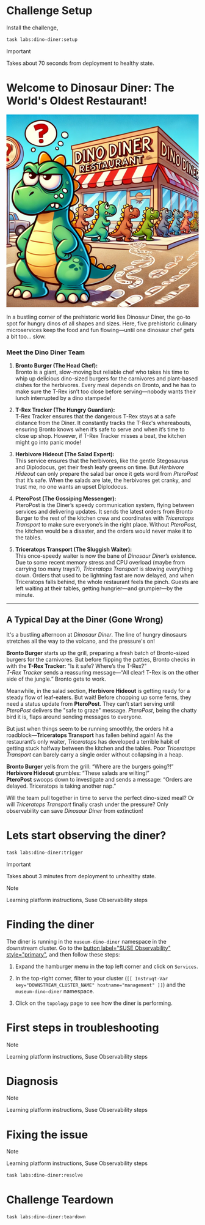 Challenge Setup
================

Install the challenge,

```bash
task labs:dino-diner:setup
```

> [!IMPORTANT]
>  Takes about 70 seconds from deployment to healthy state.

Welcome to Dinosaur Diner: The World's Oldest Restaurant!
=========================================================

![dinodiner](./dinodiner.webp)

In a bustling corner of the prehistoric world lies Dinosaur Diner, the go-to spot for hungry dinos of all shapes and sizes. Here, five prehistoric culinary microservices keep the food and fun flowing—until one dinosaur chef gets a bit too... slow.


### Meet the Dino Diner Team

1. **Bronto Burger (The Head Chef):**  
   Bronto is a giant, slow-moving but reliable chef who takes his time to whip up delicious dino-sized burgers for the carnivores and plant-based dishes for the herbivores. Every meal depends on Bronto, and he has to make sure the T-Rex isn’t too close before serving—nobody wants their lunch interrupted by a dino stampede!

2. **T-Rex Tracker (The Hungry Guardian):**  
   T-Rex Tracker ensures that the dangerous T-Rex stays at a safe distance from the Diner. It constantly tracks the T-Rex's whereabouts, ensuring Bronto knows when it’s safe to serve and when it’s time to close up shop. However, if T-Rex Tracker misses a beat, the kitchen might go into panic mode!

3. **Herbivore Hideout (The Salad Expert):**  
   This service ensures that the herbivores, like the gentle Stegosaurus and Diplodocus, get their fresh leafy greens on time. But *Herbivore Hideout* can only prepare the salad bar once it gets word from *PteroPost* that it’s safe. When the salads are late, the herbivores get cranky, and trust me, no one wants an upset Diplodocus.

4. **PteroPost (The Gossiping Messenger):**  
   PteroPost is the Diner’s speedy communication system, flying between services and delivering updates. It sends the latest orders from Bronto Burger to the rest of the kitchen crew and coordinates with *Triceratops Transport* to make sure everyone’s in the right place. Without *PteroPost*, the kitchen would be a disaster, and the orders would never make it to the tables.

5. **Triceratops Transport (The Sluggish Waiter):**  
   This once-speedy waiter is now the bane of *Dinosaur Diner*’s existence. Due to some recent memory stress and CPU overload (maybe from carrying too many trays?), *Triceratops Transport* is slowing everything down. Orders that used to be lightning fast are now delayed, and when Triceratops falls behind, the whole restaurant feels the pinch. Guests are left waiting at their tables, getting hungrier—and grumpier—by the minute.

---

## A Typical Day at the Diner (Gone Wrong)


It's a bustling afternoon at *Dinosaur Diner*. The line of hungry dinosaurs stretches all the way to the volcano, and the pressure's on!

**Bronto Burger** starts up the grill, preparing a fresh batch of Bronto-sized burgers for the carnivores. But before flipping the patties, Bronto checks in with the **T-Rex Tracker**: "Is it safe? Where’s the T-Rex?"  
*T-Rex Tracker* sends a reassuring message—“All clear! T-Rex is on the other side of the jungle.” Bronto gets to work.

Meanwhile, in the salad section, **Herbivore Hideout** is getting ready for a steady flow of leaf-eaters. But wait! Before chopping up some ferns, they need a status update from **PteroPost**. They can’t start serving until *PteroPost* delivers the "safe to graze" message. *PteroPost*, being the chatty bird it is, flaps around sending messages to everyone.

But just when things seem to be running smoothly, the orders hit a roadblock—**Triceratops Transport** has fallen behind again! As the restaurant’s only waiter, *Triceratops* has developed a terrible habit of getting stuck halfway between the kitchen and the tables. Poor *Triceratops Transport* can barely carry a single order without collapsing in a heap.

**Bronto Burger** yells from the grill: “Where are the burgers going?!”  
**Herbivore Hideout** grumbles: “These salads are wilting!”  
**PteroPost** swoops down to investigate and sends a message: “Orders are delayed. Triceratops is taking another nap.”

Will the team pull together in time to serve the perfect dino-sized meal? Or will *Triceratops Transport* finally crash under the pressure? Only observability can save *Dinosaur Diner* from extinction!



Lets start observing the diner?
===============================


```bash
task labs:dino-diner:trigger
```

> [!IMPORTANT]
>  Takes about 3 minutes from deployment to unhealthy state.

> [!NOTE]
> Learning platform instructions,
> Suse Observability steps


Finding the diner
=================

The diner is running in the `museum-dino-diner` namespace in the downstream cluster. Go to the [button label="SUSE Observability" style="primary"](tab-3), and then follow these steps:

1. Expand the hamburger menu in the top left corner and click on `Services`.
2. In the top-right corner, filter to your cluster (`[[ Instruqt-Var key="DOWNSTREAM_CLUSTER_NAME" hostname="management" ]]`) and the `museum-dino-diner` namespace.

3. Click on the `topology` page to see how the diner is performing.


First steps in troubleshooting
==============================

> [!NOTE]
> Learning platform instructions,
> Suse Observability steps


Diagnosis
=========

> [!NOTE]
> Learning platform instructions,
> Suse Observability steps


Fixing the issue
================

> [!NOTE]
> Learning platform instructions,
> Suse Observability steps

```bash
task labs:dino-diner:resolve
```


Challenge Teardown
==================

```bash
task labs:dino-diner:teardown
```